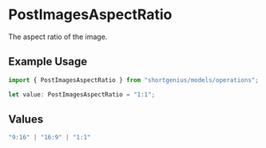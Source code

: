 # PostImagesAspectRatio

The aspect ratio of the image.

## Example Usage

```typescript
import { PostImagesAspectRatio } from "shortgenius/models/operations";

let value: PostImagesAspectRatio = "1:1";
```

## Values

```typescript
"9:16" | "16:9" | "1:1"
```